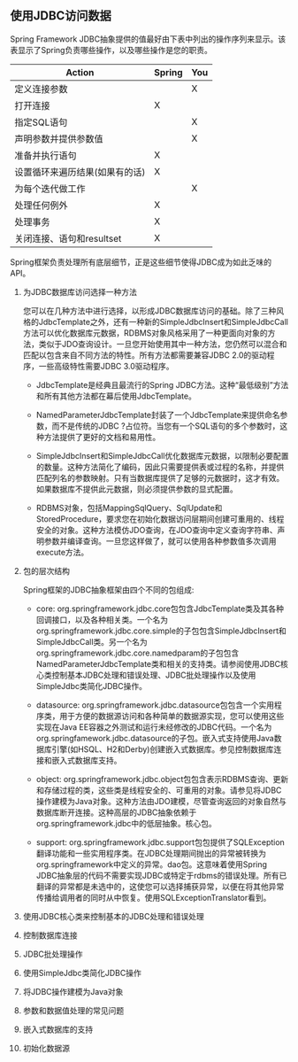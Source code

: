 ## 使用JDBC访问数据

Spring Framework JDBC抽象提供的值最好由下表中列出的操作序列来显示。该表显示了Spring负责哪些操作，以及哪些操作是您的职责。

Action|Spring|You
--|--|--
定义连接参数||X
打开连接|X|
指定SQL语句||X
声明参数并提供参数值||X
准备并执行语句|X|
设置循环来遍历结果(如果有的话)|X|
为每个迭代做工作||X
处理任何例外|X|
处理事务|X|
关闭连接、语句和resultset|X|

Spring框架负责处理所有底层细节，正是这些细节使得JDBC成为如此乏味的API。

1. 为JDBC数据库访问选择一种方法

    您可以在几种方法中进行选择，以形成JDBC数据库访问的基础。除了三种风格的JdbcTemplate之外，还有一种新的SimpleJdbcInsert和SimpleJdbcCall方法可以优化数据库元数据，RDBMS对象风格采用了一种更面向对象的方法，类似于JDO查询设计。一旦您开始使用其中一种方法，您仍然可以混合和匹配以包含来自不同方法的特性。所有方法都需要兼容JDBC 2.0的驱动程序，一些高级特性需要JDBC 3.0驱动程序。

    * JdbcTemplate是经典且最流行的Spring JDBC方法。这种“最低级别”方法和所有其他方法都在幕后使用JdbcTemplate。

    * NamedParameterJdbcTemplate封装了一个JdbcTemplate来提供命名参数，而不是传统的JDBC ?占位符。当您有一个SQL语句的多个参数时，这种方法提供了更好的文档和易用性。

    * SimpleJdbcInsert和SimpleJdbcCall优化数据库元数据，以限制必要配置的数量。这种方法简化了编码，因此只需要提供表或过程的名称，并提供匹配列名的参数映射。只有当数据库提供了足够的元数据时，这才有效。如果数据库不提供此元数据，则必须提供参数的显式配置。

    * RDBMS对象，包括MappingSqlQuery、SqlUpdate和StoredProcedure，要求您在初始化数据访问层期间创建可重用的、线程安全的对象。这种方法模仿JDO查询，在JDO查询中定义查询字符串、声明参数并编译查询。一旦您这样做了，就可以使用各种参数值多次调用execute方法。

2. 包的层次结构

    Spring框架的JDBC抽象框架由四个不同的包组成:
    
    * core: org.springframework.jdbc.core包包含JdbcTemplate类及其各种回调接口，以及各种相关类。一个名为org.springframework.jdbc.core.simple的子包包含SimpleJdbcInsert和SimpleJdbcCall类。另一个名为org.springframework.jdbc.core.namedparam的子包包含NamedParameterJdbcTemplate类和相关的支持类。请参阅使用JDBC核心类控制基本JDBC处理和错误处理、JDBC批处理操作以及使用SimpleJdbc类简化JDBC操作。
    
    * datasource: org.springframework.jdbc.datasource包包含一个实用程序类，用于方便的数据源访问和各种简单的数据源实现，您可以使用这些实现在Java EE容器之外测试和运行未经修改的JDBC代码。一个名为org.springfamework.jdbc.datasource的子包。嵌入式支持使用Java数据库引擎(如HSQL、H2和Derby)创建嵌入式数据库。参见控制数据库连接和嵌入式数据库支持。
    
    * object: org.springframework.jdbc.object包包含表示RDBMS查询、更新和存储过程的类，这些类是线程安全的、可重用的对象。请参见将JDBC操作建模为Java对象。这种方法由JDO建模，尽管查询返回的对象自然与数据库断开连接。这种高层的JDBC抽象依赖于org.springframework.jdbc中的低层抽象。核心包。
    
    * support: org.springframework.jdbc.support包包提供了SQLException翻译功能和一些实用程序类。在JDBC处理期间抛出的异常被转换为org.springframework中定义的异常。dao包。这意味着使用Spring JDBC抽象层的代码不需要实现JDBC或特定于rdbms的错误处理。所有已翻译的异常都是未选中的，这使您可以选择捕获异常，以便在将其他异常传播给调用者的同时从中恢复。使用SQLExceptionTranslator看到。


3. 使用JDBC核心类来控制基本的JDBC处理和错误处理
4. 控制数据库连接
5. JDBC批处理操作
6. 使用SimpleJdbc类简化JDBC操作
7. 将JDBC操作建模为Java对象
8. 参数和数据值处理的常见问题
9. 嵌入式数据库的支持
10. 初始化数据源